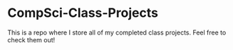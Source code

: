 # CompSci-Class-Projects

This is a repo where I store all of my completed class projects. Feel free to check them out!
